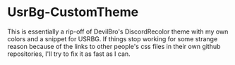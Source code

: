 # UsrBg-CustomTheme
This is essentially a rip-off of DevilBro's DiscordRecolor theme with my own colors and a snippet for USRBG.
If things stop working for some strange reason because of the links to other people's css files in their own
github repositories, I'll try to fix it as fast as I can.
